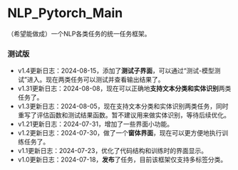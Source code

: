 # NLP_Pytorch_Main
（希望能做成）一个NLP各类任务的统一任务框架。

### 测试版

* v1.4更新日志：2024-08-15，添加了**测试子界面**，可以通过“测试-模型测试”进入。现在两类任务可以测试并查看输出结果了。
* v1.31更新日志：2024-08-08，现在可以正确地**支持文本分类和实体识别**两类任务了。
* v1.3更新日志：2024-08-05，现在支持文本分类和实体识别两类任务，同时重写了评估函数和测试结果函数。暂不建议用来做实体识别，等待后续优化。
* v1.21更新日志：2024-07-31，增加了一些界面小功能。
* v1.2更新日志：2024-07-30，做了一个**窗体界面**，现在可以更方便地执行训练任务了。
* v1.1更新日志：2024-07-23，优化了代码结构和训练时的界面显示。
* v1.0更新日志：2024-07-18，**发布**了任务，目前该框架仅支持多标签分类。
